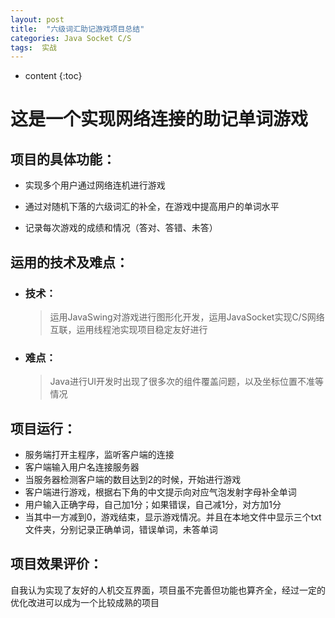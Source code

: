 ```yaml
---
layout: post
title:  "六级词汇助记游戏项目总结"
categories: Java Socket C/S
tags:  实战
---
```


* content
{:toc}


# 这是一个实现网络连接的助记单词游戏

## 项目的具体功能：

* 实现多个用户通过网络连机进行游戏

* 通过对随机下落的六级词汇的补全，在游戏中提高用户的单词水平

* 记录每次游戏的成绩和情况（答对、答错、未答）

## 运用的技术及难点：

* ### 技术：

  > 运用JavaSwing对游戏进行图形化开发，运用JavaSocket实现C/S网络互联，运用线程池实现项目稳定友好进行

* ### 难点：

  > Java进行UI开发时出现了很多次的组件覆盖问题，以及坐标位置不准等情况



## 项目运行：

* 服务端打开主程序，监听客户端的连接
* 客户端输入用户名连接服务器
* 当服务器检测客户端的数目达到2的时候，开始进行游戏
* 客户端进行游戏，根据右下角的中文提示向对应气泡发射字母补全单词
* 用户输入正确字母，自己加1分；如果错误，自己减1分，对方加1分
* 当其中一方减到0，游戏结束，显示游戏情况。并且在本地文件中显示三个txt文件夹，分别记录正确单词，错误单词，未答单词

## 项目效果评价：

自我认为实现了友好的人机交互界面，项目虽不完善但功能也算齐全，经过一定的优化改进可以成为一个比较成熟的项目
